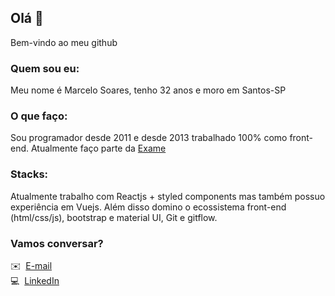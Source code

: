 ## Olá 👋

Bem-vindo ao meu github

### Quem sou eu:
Meu nome é Marcelo Soares, tenho 32 anos e moro em Santos-SP

### O que faço:
Sou programador desde 2011 e desde 2013 trabalhado 100% como front-end.
Atualmente faço parte da [Exame](https://exame.com)

### Stacks:
Atualmente trabalho com Reactjs + styled components mas também possuo experiência em Vuejs.
Além disso domino o ecossistema front-end (html/css/js), bootstrap e material UI, Git e gitflow.

### Vamos conversar?

:envelope:&nbsp; [E-mail](mailto:soares.srp@gmail.com)
<br />
:computer:&nbsp; [LinkedIn](https://www.linkedin.com/in/marcelosrp/)
